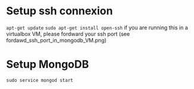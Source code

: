 # Setup ssh connexion

`apt-get update`
`sudo apt-get install open-ssh`
if you are running this in a virtualbox VM, please fordward your ssh port (see fordawd_ssh_port_in_mongodb_VM.png)

# Setup MongoDB

`sudo service mongod start`
